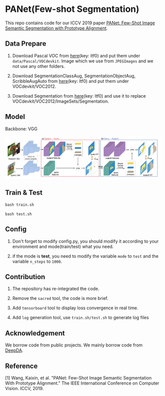 # PANet(Few-shot Segmentation)
This repo contains code for our ICCV 2019 paper [PANet: Few-Shot Image Semantic Segmentation with Prototype Alignment](https://arxiv.org/abs/1908.06391).

## Data Prepare

1. Download Pascal VOC from [here](https://pan.baidu.com/s/15JA12xKtWgh-CAmhyVq6cg)(key: ltf0) and put them under `data/Pascal/VOCdevkit`. Image which we use from `JPEGImages` and we not use any other folders. 

2. Download SegmentationClassAug, SegmentationObjectAug, ScribbleAugAuto from [here](https://pan.baidu.com/s/1fnkniSEDazDOaOtof7H2hA)(key: ltf0) and put them under VOCdevkit/VOC2012.

3. Download Segmentation from [here](https://pan.baidu.com/s/1JfoBpmjl7hR8eeu6k6Solw)(key: ltf0) and use it to replace VOCdevkit/VOC2012/ImageSets/Segmentation.

## Model

Backbone: VGG

<div align=center><img src ="images/model.png" style="zoom:100%;"/></div>

## Train & Test

```
bash train.sh
```

```
bash test.sh
```

## Config

1. Don't forget to modify config.py, you should modify it according to your environment and mode(train/test) what you need.

2. if the mode is **test**, you need to modify the variable `mode` to `test` and the variable `n_steps` to `1000`.

## Contribution

1. The repository has re-integrated the code. 

2. Remove the `sacred` tool, the code is more brief. 

3. Add `tensorboard` tool to display loss convergence in real time. 

4. Add `log` generation tool, use `train.sh/test.sh` to generate log files

## Acknowledgement

We borrow code from public projects. We mainly borrow code from [DeepDA](https://github.com/jindongwang/transferlearning/tree/master/code/DeepDA).

## Reference

[1] Wang, Kaixin, et al. "PANet: Few-Shot Image Semantic Segmentation With Prototype Alignment." The IEEE International Conference on Computer Vision. ICCV, 2019.
